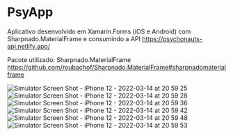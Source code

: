 # PsyApp

Aplicativo desenvolvido em Xamarin.Forms (iOS e Android) com Sharpnado.MaterialFrame e consumindo a API https://psychonauts-api.netlify.app/

Pacote utilizado: Sharpnado.MaterialFrame https://github.com/roubachof/Sharpnado.MaterialFrame#sharpnadomaterialframe

![Simulator Screen Shot - iPhone 12 - 2022-03-14 at 20 59 25](https://user-images.githubusercontent.com/52722526/158280546-c1621219-cc3b-4e46-844c-4d925e213e99.png)
![Simulator Screen Shot - iPhone 12 - 2022-03-14 at 20 59 28](https://user-images.githubusercontent.com/52722526/158280547-a4ca5a1b-e7ef-4796-bbb9-c6e165f93ef4.png)
![Simulator Screen Shot - iPhone 12 - 2022-03-14 at 20 59 36](https://user-images.githubusercontent.com/52722526/158280552-5c6a0082-826d-4a84-9ad4-952dd5e49ef8.png)
![Simulator Screen Shot - iPhone 12 - 2022-03-14 at 20 59 42](https://user-images.githubusercontent.com/52722526/158280555-c053e438-14f4-4ae4-9c42-f7771101ae16.png)
![Simulator Screen Shot - iPhone 12 - 2022-03-14 at 20 59 48](https://user-images.githubusercontent.com/52722526/158280559-4400e642-758e-47ef-bc22-1e69f3c60ece.png)
![Simulator Screen Shot - iPhone 12 - 2022-03-14 at 20 59 53](https://user-images.githubusercontent.com/52722526/158280563-184ee770-70d3-4d98-8420-4ef661d36dee.png)
